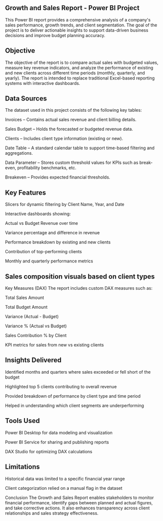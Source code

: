 Growth and Sales Report - Power BI Project
--------------------------------------------------------------------------------------------------------------------------------------------------------------------
This Power BI report provides a comprehensive analysis of a company's sales performance, growth trends, and client segmentation. The goal of the project is to deliver actionable insights to support data-driven business decisions and improve budget planning accuracy.

Objective
--------------------------------------------------------------------------------------------------------------------------------------------------------------------
The objective of the report is to compare actual sales with budgeted values, measure key revenue indicators, and analyze the performance of existing and new clients across different time periods (monthly, quarterly, and yearly). The report is intended to replace traditional Excel-based reporting systems with interactive dashboards.

Data Sources
--------------------------------------------------------------------------------------------------------------------------------------------------------------------
The dataset used in this project consists of the following key tables:

Invoices – Contains actual sales revenue and client billing details.

Sales Budget – Holds the forecasted or budgeted revenue data.

Clients – Includes client type information (existing or new).

Date Table – A standard calendar table to support time-based filtering and aggregations.

Data Parameter – Stores custom threshold values for KPIs such as break-even, profitability benchmarks, etc.

Breakeven – Provides expected financial thresholds.

Key Features
--------------------------------------------------------------------------------------------------------------------------------------------------------------------
Slicers for dynamic filtering by Client Name, Year, and Date

Interactive dashboards showing:

Actual vs Budget Revenue over time

Variance percentage and difference in revenue

Performance breakdown by existing and new clients

Contribution of top-performing clients

Monthly and quarterly performance metrics

Sales composition visuals based on client types
--------------------------------------------------------------------------------------------------------------------------------------------------------------------
Key Measures (DAX)
The report includes custom DAX measures such as:

Total Sales Amount

Total Budget Amount

Variance (Actual - Budget)

Variance % (Actual vs Budget)

Sales Contribution % by Client

KPI metrics for sales from new vs existing clients

Insights Delivered
--------------------------------------------------------------------------------------------------------------------------------------------------------------------
Identified months and quarters where sales exceeded or fell short of the budget

Highlighted top 5 clients contributing to overall revenue

Provided breakdown of performance by client type and time period

Helped in understanding which client segments are underperforming

Tools Used
--------------------------------------------------------------------------------------------------------------------------------------------------------------------
Power BI Desktop for data modeling and visualization

Power BI Service for sharing and publishing reports

DAX Studio for optimizing DAX calculations

Limitations
--------------------------------------------------------------------------------------------------------------------------------------------------------------------
Historical data was limited to a specific financial year range

Client categorization relied on a manual flag in the dataset

Conclusion
The Growth and Sales Report enables stakeholders to monitor financial performance, identify gaps between planned and actual figures, and take corrective actions. It also enhances transparency across client relationships and sales strategy effectiveness.
